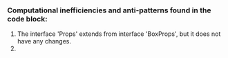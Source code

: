 ### Computational inefficiencies and anti-patterns found in the code block:

1. The interface 'Props' extends from interface 'BoxProps', but it does not have any changes.
2. 